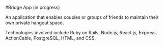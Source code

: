 #Bridge App (in progress)

An application that enables couples or groups of friends to maintain their own private hangout space.

Technologies involved include Ruby on Rails, Node.js, React.js, Express, ActionCable, PostgreSQL, HTML, and CSS.
